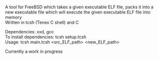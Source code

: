 A tool for FreeBSD which takes a given executable ELF file, packs it into a new executable file which will execute the given executable ELF file into memory<br>
Written in tcsh (Tenex C shell) and C<br>

Dependencies: xxd, gcc<br>
To install dependencies: tcsh setup.tcsh<br>
Usage: tcsh main.tcsh <src_ELF_path> <new_ELF_path><br>

Currently a work in progress
